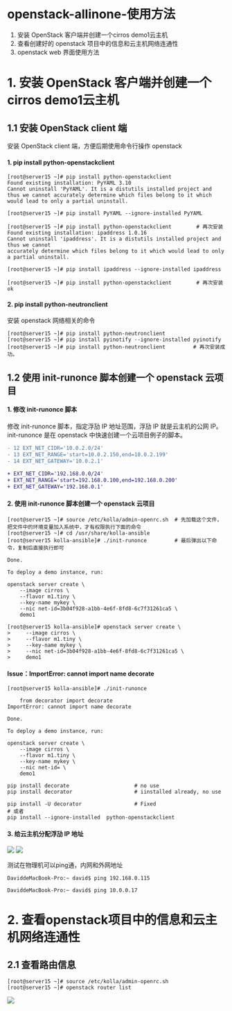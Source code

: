 # openstack-allinone-使用方法

1. 安装 OpenStack 客户端并创建一个cirros demo1云主机
2. 查看创建好的 openstack 项目中的信息和云主机网络连通性
3. openstack web 界面使用方法



# 1. 安装 OpenStack 客户端并创建一个cirros demo1云主机
## 1.1 安装 OpenStack client 端
安装 OpenStack client 端，方便后期使用命令行操作 openstack

#### 1. pip install python-openstackclient
```
[root@server15 ~]# pip install python-openstackclient 
Found existing installation: PyYAML 3.10
Cannot uninstall 'PyYAML'. It is a distutils installed project and thus we cannot accurately determine which files belong to it which would lead to only a partial uninstall.

[root@server15 ~]# pip install PyYAML --ignore-installed PyYAML

[root@server15 ~]# pip install python-openstackclient        # 再次安装
Found existing installation: ipaddress 1.0.16
Cannot uninstall 'ipaddress'. It is a distutils installed project and thus we cannot
accurately determine which files belong to it which would lead to only a partial uninstall. 

[root@server15 ~]# pip install ipaddress --ignore-installed ipaddress 

[root@server15 ~]# pip install python-openstackclient        # 再次安装 ok
```
#### 2. pip install python-neutronclient
安装 openstack 网络相关的命令
```
[root@server15 ~]# pip install python-neutronclient 
[root@server15 ~]# pip install pyinotify --ignore-installed pyinotify 
[root@server15 ~]# pip install python-neutronclient         # 再次安装成功。
```
## 1.2 使用 init-runonce 脚本创建一个 openstack 云项目
#### 1. 修改 init-runonce 脚本
修改 init-runonce 脚本，指定浮劢 IP 地址范围，浮劢 IP 就是云主机的公网 IP。init-runonce 是在 openstack 中快速创建一个云项目例子的脚本。

```diff
- 12 EXT_NET_CIDR='10.0.2.0/24'
- 13 EXT_NET_RANGE='start=10.0.2.150,end=10.0.2.199' 
- 14 EXT_NET_GATEWAY='10.0.2.1'
 
+ EXT_NET_CIDR='192.168.0.0/24' 
+ EXT_NET_RANGE='start=192.168.0.100,end=192.168.0.200' 
+ EXT_NET_GATEWAY='192.168.0.1'
```
#### 2. 使用 init-runonce 脚本创建一个 openstack 云项目
```
[root@server15 ~]# source /etc/kolla/admin-openrc.sh  # 先加载这个文件，把文件中的环境变量加入系统中，才有权限执行下面的命令
[root@server15 ~]# cd /usr/share/kolla-ansible 
[root@server15 kolla-ansible]# ./init-runonce         # 最后弹出以下命令，复制后直接执行即可

Done.

To deploy a demo instance, run:

openstack server create \
    --image cirros \
    --flavor m1.tiny \
    --key-name mykey \
    --nic net-id=3b04f928-a1bb-4e6f-8fd8-6c7f31261ca5 \
    demo1

[root@server15 kolla-ansible]# openstack server create \   
>     --image cirros \
>     --flavor m1.tiny \
>     --key-name mykey \
>     --nic net-id=3b04f928-a1bb-4e6f-8fd8-6c7f31261ca5 \
>     demo1
```
#### Issue：ImportError: cannot import name decorate
```
[root@server15 kolla-ansible]# ./init-runonce

    from decorator import decorate
ImportError: cannot import name decorate

Done.

To deploy a demo instance, run:

openstack server create \
    --image cirros \
    --flavor m1.tiny \
    --key-name mykey \
    --nic net-id= \
    demo1
```
```
pip install decorate                     # no use
pip install decorator                    # iinstalled already, no use
             
pip install -U decorator                 # Fixed 
# 或者
pip install --ignore-installed  python-openstackclient 
```
#### 3. 给云主机分配浮劢 IP 地址

![](https://i.loli.net/2019/03/24/5c97800b81617.png)
![](https://i.loli.net/2019/03/24/5c97802ed0a95.png)

测试在物理机可以ping通，内网和外网地址
```
DaviddeMacBook-Pro:~ david$ ping 192.168.0.115

DaviddeMacBook-Pro:~ david$ ping 10.0.0.17
```

# 2. 查看openstack项目中的信息和云主机网络连通性

## 2.1 查看路由信息
```
[root@server15 ~]# source /etc/kolla/admin-openrc.sh 
[root@server15 ~]# openstack router list
```
![](https://i.loli.net/2019/03/24/5c9781f001abb.png)












